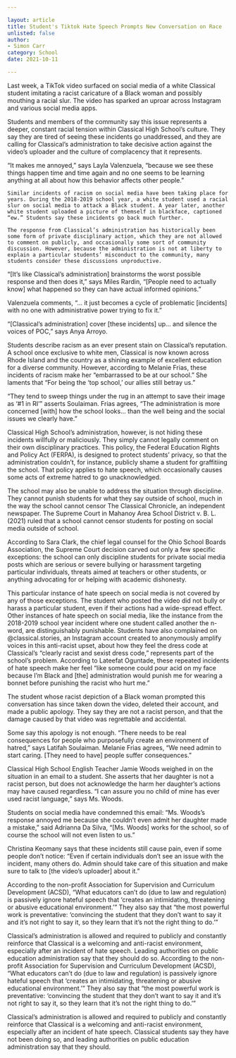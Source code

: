 ```yaml
---

layout: article
title: Student's Tiktok Hate Speech Prompts New Conversation on Race
unlisted: false
author:
- Simon Carr
category: School
date: 2021-10-11

---
```


Last week, a TikTok video surfaced on social media of a white Classical student imitating  a racist caricature of a Black woman and possibly mouthing a racial slur. The video has sparked an uproar across Instagram and various social media apps. 

Students and members of the community say this issue represents a deeper, constant racial tension within Classical High School’s culture. They say they are tired of seeing these incidents go unaddressed, and they are calling for Classical’s administration to take decisive action against the video’s uploader and the culture of complacency that it represents.

“It makes me annoyed,” says Layla Valenzuela, “because we see these things happen time and time again and no one seems to be learning anything at all about how this behavior affects other people.”

	Similar incidents of racism on social media have been taking place for years. During the 2018-2019 school year, a white student used a racial slur on social media to attack a Black student. A year later, another white student uploaded a picture of themself in blackface, captioned “ew.” Students say these incidents go back much further.

	The response from Classical’s administration has historically been some form of private disciplinary action, which they are not allowed to comment on publicly, and occasionally some sort of community discussion. However, because the administration is not at liberty to explain a particular students’ misconduct to the community, many students consider these discussions unproductive.

“[It’s like Classical’s administration] brainstorms the worst possible response and then does it,” says Miles Rardin, “[People need to actually know] what happened so they can have actual informed opinions.”

Valenzuela comments, “... it just becomes a cycle of problematic [incidents] with no one with administrative power trying to fix it.”

“[Classical’s administration] cover [these incidents] up… and silence the voices of POC,” says Anya Arroyo.

Students describe racism as an ever present stain on Classical’s reputation. A school once exclusive to white men, Classical is now known across Rhode Island and the country as a shining example of excellent education for a diverse community. However, according to Melanie Frias, these incidents of racism make her “embarrassed to be at our school.” She laments that “For being the ‘top school,’ our allies still betray us.”

“They tend to sweep things under the rug in an attempt to save their image as ‘#1 in RI’” asserts Soulaiman. Frias agrees, “The administration is more concerned [with] how the school looks… than the well being and the social issues we clearly have.”

Classical High School’s administration, however, is not hiding these incidents willfully or maliciously. They simply cannot legally comment on their own disciplinary practices. This policy, the Federal Education Rights and Policy Act (FERPA), is designed to protect students’ privacy, so that the administration couldn’t, for instance, publicly shame a student for graffitiing the school. That policy applies to hate speech, which occasionally causes some acts of extreme hatred to go unacknowledged.

The school may also be unable to address the situation through discipline. They cannot punish students for what they say outside of school, much in the way the school cannot censor The Classical Chronicle, an independent newspaper. The Supreme Court in Mahanoy Area School District v. B. L. (2021) ruled that a school cannot censor students for posting on social media outside of school. 

According to Sara Clark, the chief legal counsel for the Ohio School Boards Association, the Supreme Court decision carved out only a few specific exceptions: the school can only discipline students for private social media posts which are serious or severe bullying or harassment targeting particular individuals, threats aimed at teachers or other students, or anything advocating for or helping with academic dishonesty.

This particular instance of hate speech on social media is not covered by any of those exceptions. The student who posted the video did not bully or harass a particular student, even if their actions had a wide-spread effect. Other instances of hate speech on social media, like the instance from the  2018-2019 school year incident where one student called another the n-word, are distinguishably punishable.
Students have also complained on @classical.stories, an Instagram account created to anonymously amplify voices in this anti-racist upset, about how they feel the dress code at Classical’s “clearly racist and sexist dress code,” represents part of the school’s problem. According to Lateefat Oguntade, these repeated incidents of hate speech make her feel “like someone could pour acid on my face because I’m Black and [the] administration would punish me for wearing a bonnet before punishing the racist who hurt me.”

The student whose racist depiction of a Black woman prompted this conversation has since taken down the video, deleted their account, and made a public apology. They say they are not a racist person, and that the damage caused by that video was regrettable and accidental.

Some say this apology is not enough. “There needs to be real consequences for people who purposefully create an environment of hatred,” says Latifah Soulaiman. Melanie Frias agrees, “We need admin to start caring. [They need to have] people suffer consequences.”

Classical High School English Teacher Jamie Woods weighed in on the situation in an email to a student. She asserts that her daughter is not a racist person, but does not acknowledge the harm her daughter’s actions may have caused regardless. “I can assure you no child of mine has ever used racist language,” says Ms. Woods. 

Students on social media have condemned this email: “Ms. Woods’s response annoyed me because she couldn’t even admit her daughter made a mistake,” said Adrianna Da Silva, “[Ms. Woods] works for the school, so of course the school will not even listen to us.”

Christina Keomany says that these incidents still cause pain, even if some people don’t notice: “Even if certain individuals don’t see an issue with the incident, many others do. Admin should take care of this situation and make sure to talk to [the video’s uploader] about it.”

According to the non-profit Association for Supervision and Curriculum Development  (ACSD),  “What educators can’t do (due to law and regulation) is passively ignore hateful speech that ‘creates an intimidating, threatening or abusive educational environment.’” They also say that “the most powerful work is preventative: ‘convincing the student that they don’t want to say it and it’s not right to say it, so they learn that it’s not the right thing to do.’”

Classical’s administration is allowed and required to publicly and constantly reinforce that Classical is a welcoming and anti-racist environment, especially after an incident of hate speech. Leading authorities on public education administration say that they should do so.
According to the non-profit Association for Supervision and Curriculum Development  (ACSD),  “What educators can’t do (due to law and regulation) is passively ignore hateful speech that ‘creates an intimidating, threatening or abusive educational environment.’” They also say that “the most powerful work is preventative: ‘convincing the student that they don’t want to say it and it’s not right to say it, so they learn that it’s not the right thing to do.’”

Classical’s administration is allowed and required to publicly and constantly reinforce that Classical is a welcoming and anti-racist environment, especially after an incident of hate speech. Classical students say they have not been doing so, and leading authorities on public education administration say that they should.




